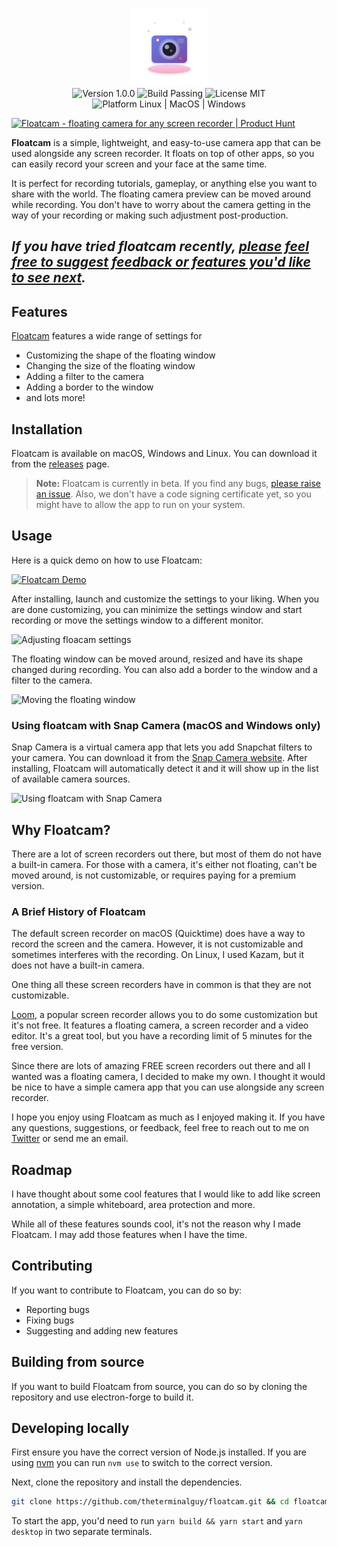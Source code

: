 <p align="center">
  <img  src="images/floatcam-logo.svg" height="125px" alt="Floatcam logo"> <br/>
  <img  src="https://img.shields.io/badge/Version-0.1.0-blue.svg" alt="Version 1.0.0" />
  <img  src="https://img.shields.io/badge/Build-Passing-green.svg" alt="Build Passing" />
  <img src="https://img.shields.io/badge/license-MIT-brightgreen?style=flat-square" alt="License MIT" />
  
  <img src="https://img.shields.io/badge/Platform-Linux%20%7C%20MacOS%20%7C%20Windows-blue?style=flat-square" alt="Platform Linux | MacOS | Windows" />

</p>

<a href="https://www.producthunt.com/posts/floatcam?utm_source=badge-featured&utm_medium=badge&utm_souce=badge-floatcam" target="_blank"><img src="https://api.producthunt.com/widgets/embed-image/v1/featured.svg?post_id=367470&theme=light" alt="Floatcam - floating&#0032;camera&#0032;for&#0032;any&#0032;screen&#0032;recorder | Product Hunt" style="width: 250px; height: 54px;" width="250" height="54" /></a>

**Floatcam** is a simple, lightweight, and easy-to-use camera app that can be used alongside any screen recorder. It floats on top of other apps, so you can easily record your screen and your face at the same time.

It is perfect for recording tutorials, gameplay, or anything else you want to share with the world. The floating camera preview can be moved around while recording. You don't have to worry about the camera getting in the way of your recording or making such adjustment post-production.

## _If you have tried floatcam recently, [please feel free to suggest feedback or features you'd like to see next](https://forms.gle/J4BgqbDo1kYLxiPy7)._
## Features

[Floatcam](https://github.com/theterminalguy/floatcam) features a wide range of settings for 

- Customizing the shape of the floating window
- Changing the size of the floating window
- Adding a filter to the camera
- Adding a border to the window 
- and lots more!

## Installation

Floatcam is available on macOS, Windows and Linux. You can download it from the [releases](https://github.com/theterminalguy/floatcam/releases) page.

> **Note:** Floatcam is currently in beta. If you find any bugs, [please raise an issue](https://github.com/theterminalguy/floatcam/issues/new). Also, we don't have a code signing certificate yet, so you might have to allow the app to run on your system.

## Usage

Here is a quick demo on how to use Floatcam:

[![Floatcam Demo](https://img.youtube.com/vi/r1SKmGSIw7s/0.jpg)](https://youtu.be/r1SKmGSIw7s)

After installing, launch and customize the settings to your liking. When you are done customizing, you can minimize the settings window and start recording or move the settings window to a different monitor.

![Adjusting floacam settings](images//adjust-float.gif)

The floating window can be moved around, resized and have its shape changed during recording. You can also add a border to the window and a filter to the camera.

![Moving the floating window](./move-float.gif)

### Using floatcam with Snap Camera (macOS and Windows only)

Snap Camera is a virtual camera app that lets you add Snapchat filters to your camera. You can download it from the [Snap Camera website](https://snapcamera.snapchat.com/). After installing, Floatcam will automatically detect it and it will show up in the list of available camera sources.

![Using floatcam with Snap Camera](images/floatcam-snap.gif)

## Why Floatcam?

There are a lot of screen recorders out there, but most of them do not have a built-in camera. For those with a camera, it's either not floating, can't be moved around, is not customizable, or requires paying for a premium version.

### A Brief History of Floatcam

The default screen recorder on macOS (Quicktime) does have a way to record the screen and the camera. However, it is not customizable and sometimes interferes with the recording. On Linux, I used Kazam, but it does not have a built-in camera. 

One thing all these screen recorders have in common is that they are not customizable.

[Loom](https://www.loom.com/), a popular screen recorder allows you to do some customization but it's not free. It features a floating camera, a screen recorder and a video editor. It's a great tool, but you have a recording limit of 5 minutes for the free version.

Since there are lots of amazing FREE screen recorders out there and all I wanted was a floating camera, I decided to make my own. I thought it would be nice to have a simple camera app that you can use alongside any screen recorder.

I hope you enjoy using Floatcam as much as I enjoyed making it. If you have any questions, suggestions, or feedback, feel free to reach out to me on [Twitter](https://twitter.com/theterminalguy) or send me an email.

## Roadmap

I have thought about some cool features that I would like to add like screen annotation, a simple whiteboard, area protection and more. 

While all of these features sounds cool, it's not the reason why I made Floatcam. I may add those features when I have the time.

## Contributing

If you want to contribute to Floatcam, you can do so by: 

- Reporting bugs
- Fixing bugs
- Suggesting and adding new features

## Building from source

If you want to build Floatcam from source, you can do so by cloning the repository and use electron-forge to build it.

## Developing locally

First ensure you have the correct version of Node.js installed. If you are using [nvm](https://github.com/nvm-sh/nvm) you can run `nvm use` to switch to the correct version.

Next, clone the repository and install the dependencies.

```bash 
git clone https://github.com/theterminalguy/floatcam.git && cd floatcam && yarn install
```

To start the app, you'd need to run `yarn build && yarn start` and `yarn desktop` in two separate terminals.
